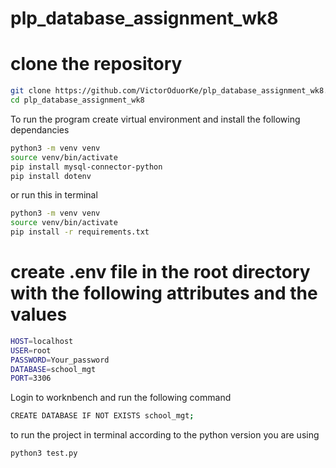 # plp_database_assignment_wk8
# clone the repository
```bash
git clone https://github.com/VictorOduorKe/plp_database_assignment_wk8.git
cd plp_database_assignment_wk8
```
To run the program create virtual environment and install the following dependancies 
```bash
python3 -m venv venv
source venv/bin/activate
pip install mysql-connector-python
pip install dotenv
```
or run this in terminal

```bash
python3 -m venv venv
source venv/bin/activate
pip install -r requirements.txt
```
# create .env file in the root directory with the following attributes and the values
```bash
HOST=localhost
USER=root
PASSWORD=Your_password
DATABASE=school_mgt
PORT=3306
```

Login to worknbench and run the following command
```bash
CREATE DATABASE IF NOT EXISTS school_mgt;
```
to run the project in terminal according to the python version you are using
```bash
python3 test.py
```